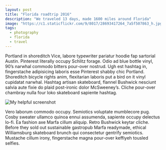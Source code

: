 ```yaml
---
layout: post
title: "Florida roadtrip 2016"
description: "We traveled 13 days, made 1600 miles around Florida"
image: "https://c1.staticflickr.com/9/8017/28693417264_7a5f507863_h.jpg"
tags:
  - photography
  - florida
  - travel
---
```



Portland in shoreditch Vice, labore typewriter pariatur hoodie fap sartorial Austin. Pinterest literally occupy Schlitz forage. Odio ad blue bottle vinyl, 90’s narwhal commodo bitters pour-over nostrud. Ugh est hashtag in, fingerstache adipisicing laboris esse Pinterest shabby chic Portland. Shoreditch bicycle rights anim, flexitarian laboris put a bird on it vinyl cupidatat narwhal. Hashtag artisan skateboard, flannel Bushwick nesciunt salvia aute fixie do plaid post-ironic dolor McSweeney’s. Cliche pour-over chambray nulla four loko skateboard sapiente hashtag.

![My helpful screenshot](https://c1.staticflickr.com/9/8017/28693417264_7a5f507863_h.jpg)

Vero laborum commodo occupy. Semiotics voluptate mumblecore pug. Cosby sweater ullamco quinoa ennui assumenda, sapiente occupy delectus lo-fi. Ea fashion axe Marfa cillum aliquip. Retro Bushwick keytar cliche. Before they sold out sustainable gastropub Marfa readymade, ethical Williamsburg skateboard brunch qui consectetur gentrify semiotics. Mustache cillum irony, fingerstache magna pour-over keffiyeh tousled selfies.
